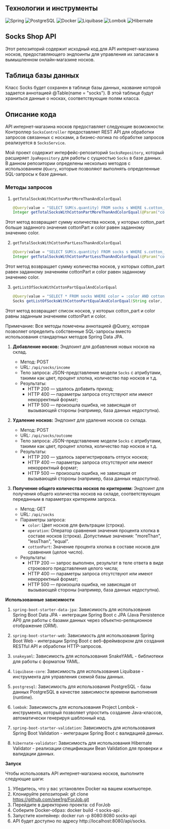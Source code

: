 ## Технологии и инструменты

![Spring](https://img.shields.io/badge/-Spring-success?style=flat-square&logo=spring)
![PostgreSQL](https://img.shields.io/badge/-PostgreSQL-blue?style=flat-square&logo=postgresql)
![Docker](https://img.shields.io/badge/-Docker-informational?style=flat-square&logo=docker)
![Liquibase](https://img.shields.io/badge/-Liquibase-blueviolet?style=flat-square&logo=liquibase)
![Lombok](https://img.shields.io/badge/-Lombok-orange?style=flat-square&logo=lombok)
![Hibernate](https://img.shields.io/badge/-Hibernate-red?style=flat-square&logo=hibernate)

## Socks Shop API 

Этот репозиторий содержит исходный код для API интернет-магазина носков, предоставляющего эндпоинты для управления их запасами в вымышленном онлайн-магазине носков.

## Таблица базы данных
Класс Socks будет сохранен в таблице базы данных, название которой задается аннотацией @Table(name = "socks"). В этой таблице будут храниться данные о носках, соответствующие полям класса.

## Описание кода

API интернет-магазина носков предоставляет следующие возможности:
Контроллер `SocksController` предоставляет REST API для обработки запросов связанных с носками, а бизнес-логика по обработке запросов реализуется в `SocksService`.


Мой проект содержит интерфейс-репозиторий `SocksRepository`, который расширяет `JpaRepository` для работы с сущностью `Socks` в базе данных. В данном репозитории определены несколько методов с использованием `@Query`, которые позволяют выполнять определенные SQL-запросы к базе данных.

### Методы запросов

1. `getTotalSocksWithCottonPartMoreThanAndColorEqual`

   ```java
   @Query(value = "SELECT SUM(s.quantity) FROM socks s WHERE s.cotton_part > :cottonPart AND s.color = :color", nativeQuery = true)
   Integer getTotalSocksWithCottonPartMoreThanAndColorEqual(@Param("cottonPart") int cottonPart, @Param("color") String color);

Этот метод возвращает сумму количества носков, у которых cotton_part больше заданного значения cottonPart и color равен заданному значению color.

2. `getTotalSocksWithCottonPartLessThanAndColorEqual`

   ```java
   @Query(value = "SELECT SUM(s.quantity) FROM socks s WHERE s.cotton_part < :cottonPart AND s.color = :color", nativeQuery = true)
   Integer getTotalSocksWithCottonPartLessThanAndColorEqual(@Param("cottonPart") int cottonPart, @Param("color") String color);

Этот метод возвращает сумму количества носков, у которых cotton_part равен заданному значениям cottonPart и color равен заданному значению color.

3. `getListOfSocksWithCottonPartEqualAndColorEqual`

   ```java
   @Query(value = "SELECT * FROM socks WHERE color = :color AND cotton_part = :cottonPart", nativeQuery = true)
   Socks getListOfSocksWithCottonPartEqualAndColorEqual(String color, int cottonPart);

Этот метод возвращает список носков, у которых cotton_part и color равны заданным значениям cottonPart и color.

Примечание: Все методы помечены аннотацией @Query, которая позволяет определить собственные SQL-запросы вместо использования стандартных методов Spring Data JPA.

1. **Добавление носков:** Эндпоинт для добавления новых носков на склад.

    - Метод: POST
    - URL: `/api/socks/income`
    - Тело запроса: JSON-представление модели `Socks` с атрибутами, такими как цвет, процент хлопка, количество пар носков и т.д.
    - Результаты:
        - HTTP 200 — удалось добавить приход;
        - HTTP 400 — параметры запроса отсутствуют или имеют некорректный формат;
        - HTTP 500 — произошла ошибка, не зависящая от вызывающей стороны (например, база данных недоступна).

2. **Удаление носков:** Эндпоинт для удаления носков со склада.

    - Метод: POST
    - URL: `/api/socks/outcome`
    - Тело запроса: JSON-представление модели `Socks` с атрибутами, такими как цвет, процент хлопка, количество пар носков и т.д.
    - Результаты:
        - HTTP 200 — удалось зарегистрировать отпуск носков;
        - HTTP 400 — параметры запроса отсутствуют или имеют некорректный формат;
        - HTTP 500 — произошла ошибка, не зависящая от вызывающей стороны (например, база данных недоступна).

3. **Получение общего количества носков по критериям:** Эндпоинт для получения общего количества носков на складе, соответствующих переданным в параметрах критериям запроса.

    - Метод: GET
    - URL: `/api/socks`
    - Параметры запроса:
        - `color`: Цвет носков для фильтрации (строка).
        - `operation`: Оператор сравнения значения процента хлопка в составе носков (строка). Допустимые значения: "moreThan", "lessThan", "equal".
        - `cottonPart`: Значение процента хлопка в составе носков для сравнения (целое число).
    - Результаты:
        - HTTP 200 — запрос выполнен, результат в теле ответа в виде строкового представления целого числа;
        - HTTP 400 — параметры запроса отсутствуют или имеют некорректный формат;
        - HTTP 500 — произошла ошибка, не зависящая от вызывающей стороны (например, база данных недоступна).

**Использованные зависимости**

1. `spring-boot-starter-data-jpa`: Зависимость для использования Spring Boot Data JPA - интеграции Spring Boot с JPA (Java Persistence API) для работы с базами данных через объектно-реляционное отображение (ORM).

2. `spring-boot-starter-web`: Зависимость для использования Spring Boot Web - интеграции Spring Boot с веб-фреймворком для создания RESTful API и обработки HTTP-запросов.

3. `snakeyaml`: Зависимость для использования SnakeYAML - библиотеки для работы с форматом YAML.

4. `liquibase-core`: Зависимость для использования Liquibase - инструмента для управления схемой базы данных.

5. `postgresql`: Зависимость для использования PostgreSQL - базы данных PostgreSQL в качестве зависимости времени выполнения (runtime).

6. `lombok`: Зависимость для использования Project Lombok - инструмента, который позволяет упростить создание Java-классов, автоматически генерируя шаблонный код.

7. `spring-boot-starter-validation`: Зависимость для использования Spring Boot Validation - интеграции Spring Boot с валидацией данных.

8. `hibernate-validator`: Зависимость для использования Hibernate Validator - реализации спецификации Bean Validation для проверки и валидации данных.

**Запуск**

Чтобы использовать API интернет-магазина носков, выполните следующие шаги:

1. Убедитесь, что у вас установлен Docker на вашем компьютере.
2. Клонируйте репозиторий: git clone https://github.com/see1rg/ForJob.git
3. Перейдите в директорию проекта: cd ForJob
4. Соберите Docker-образ: docker build -t socks-api .
5. Запустите контейнер: docker run -p 8080:8080 socks-api
6. API будет доступно по адресу http://localhost:8080/api/socks.
